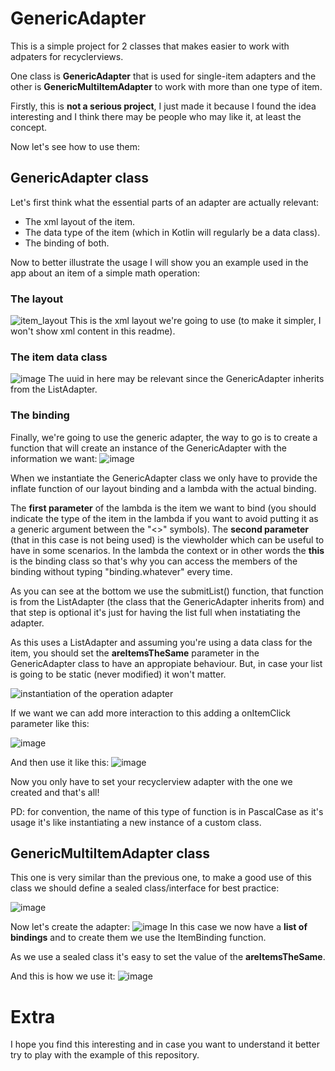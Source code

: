 # GenericAdapter

This is a simple project for 2 classes that makes easier to work with adpaters for recyclerviews.

One class is **GenericAdapter** that is used for single-item adapters and the other is **GenericMultiItemAdapter** to work with more than one type of item.

Firstly, this is **not a serious project**, I just made it because I found the idea interesting and I think there may be people who may like it, at least the concept.

Now let's see how to use them:

## GenericAdapter  class

Let's first think what the essential parts of an adapter are actually relevant:
- The xml layout of the item.
- The data type of the item (which in Kotlin will regularly be a data class).
- The binding of both.

Now to better illustrate the usage I will show you an example used in the app about an item of a simple math operation:

###  The layout
![item_layout](https://user-images.githubusercontent.com/86477169/213011000-de3a436c-2efa-4376-8755-1c6ad792d12d.PNG)
This is the xml layout we're going to use (to make it simpler, I won't show xml content in this readme).

### The item data class
![image](https://user-images.githubusercontent.com/86477169/218253563-8502eed6-a415-4365-bea6-45996addf399.png)
The uuid in here may be relevant since the GenericAdapter inherits from the ListAdapter.

### The binding
Finally, we're going to use the generic adapter, the way to go is to create a function that will create an instance of the GenericAdapter with the information we want:
![image](https://user-images.githubusercontent.com/86477169/218253729-9c4d6421-2799-4748-a1c3-9bc531846877.png)


When we instantiate the GenericAdapter class we only have to provide the inflate function of our layout binding and a lambda with the actual binding.

The **first parameter** of the lambda is the item we want to bind (you should indicate the type of the item in the lambda if you want to avoid putting it as a generic argument between the "<>" symbols).
The **second parameter** (that in this case is not being used) is the viewholder which can be useful to have in some scenarios.
In the lambda the context or in other words the **this** is the binding class so that's why you can access the members of the binding without typing "binding.whatever" every time.

As you can see at the bottom we use the submitList() function, that function is from the ListAdapter (the class that the GenericAdapter inherits from) and that step is optional it's just for having the list full when instatiating the adapter.

As this uses a ListAdapter and assuming you're using a data class for the item, you should set the **areItemsTheSame** parameter in the GenericAdapter class to have an appropiate behaviour.
But, in case your list is going to be static (never modified) it won't matter.


![instantiation of the operation adapter](https://user-images.githubusercontent.com/86477169/213016492-ad71ff06-613d-46c8-9e59-aae0c08042f1.PNG)

If we want we can add more interaction to this adding a onItemClick parameter like this:

![image](https://user-images.githubusercontent.com/86477169/218253832-49c087fb-e9e6-47a7-9ccb-9e0fb06bd5ec.png)

And then use it like this:
![image](https://user-images.githubusercontent.com/86477169/218253959-55be0b75-d2e3-4c57-bcc2-ece213eee0e7.png)

Now you only have to set your recyclerview adapter with the one we created and that's all!

PD: for convention, the name of this type of function is in PascalCase as it's usage it's like instantiating a new instance of a custom class.

## GenericMultiItemAdapter  class

This one is very similar than the previous one, to make a good use of this class we should define a sealed class/interface for best practice:

![image](https://user-images.githubusercontent.com/86477169/218254258-aa34545b-4cdd-49c1-8124-4d8267f5dc01.png)

Now let's create the adapter:
![image](https://user-images.githubusercontent.com/86477169/218254296-5805734e-603c-4361-9f51-6ad5ddc144b8.png)
In this case we now have a **list of bindings** and to create them we use the ItemBinding function.

As we use a sealed class it's easy to set the value of the **areItemsTheSame**.

And this is how we use it:
![image](https://user-images.githubusercontent.com/86477169/218254383-6e2f4b00-1ab5-4666-95b4-9f323771950c.png)


# Extra
I hope you find this interesting and in case you want to understand it better try to play with the example of this repository.
